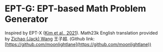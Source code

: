 # EPT-G: EPT-based Math Problem Generator
Inspired by EPT-X ([Kim et al., 2021](https://www.2022.aclweb.org/papers)).
Math23k English translation provided by [Zichao (Jack) Wang](https://zw16.web.rice.edu) 王子超. (Github link: [https://github.com/moonlightlane](https://github.com/moonlightlane))